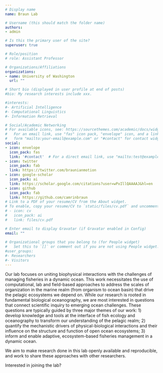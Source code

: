 ```yaml
---
# Display name
name: Braun Lab

# Username (this should match the folder name)
authors:
- admin

# Is this the primary user of the site?
superuser: true

# Role/position
# role: Assistant Professor

# Organizations/Affiliations
organizations:
- name: University of Washington
  url: ""

# Short bio (displayed in user profile at end of posts)
#bio: My research interests include xxx.

#interests:
#- Artificial Intelligence
#- Computational Linguistics
#- Information Retrieval

# Social/Academic Networking
# For available icons, see: https://sourcethemes.com/academic/docs/widgets/#icons
#   For an email link, use "fas" icon pack, "envelope" icon, and a link in the
#   form "mailto:your-email@example.com" or "#contact" for contact widget.
social:
- icon: envelope
  icon_pack: fas
  link: '#contact'  # For a direct email link, use "mailto:test@example.org".
- icon: twitter
  icon_pack: fab
  link: https://twitter.com/braunianmotion
- icon: google-scholar
  icon_pack: ai
  link: https://scholar.google.com/citations?user=wPxIllQAAAAJ&hl=en
- icon: github
  icon_pack: fab
  link: https://github.com/camrinbraun
# Link to a PDF of your resume/CV from the About widget.
# To enable, copy your resume/CV to `static/files/cv.pdf` and uncomment the lines below.  
# - icon: cv
#   icon_pack: ai
#   link: files/cv.pdf

# Enter email to display Gravatar (if Gravatar enabled in Config)
email: ""
  
# Organizational groups that you belong to (for People widget)
#   Set this to `[]` or comment out if you are not using People widget.  
#user_groups:
#- Researchers
#- Visitors
---
```


Our lab focuses on uniting biophysical interactions with the challenges of managing fisheries in a dynamic ocean. This work necessitates the use of computational, lab and field-based approaches to address the scales of organization in the marine realm (from organism to ocean basin) that drive the pelagic ecosystems we depend on. While our research is rooted in fundamental biological oceanography, we are most interested in questions that connect scientific inquiry to emerging ocean challenges. These questions are typically guided by three major themes of our work: 1) develop knowledge and tools at the interface of fish ecology and oceanography to transform our understanding of the pelagic realm; 2) quantify the mechanistic drivers of physical-biological interactions and their influence on the structure and function of open ocean ecosystems; 3) inform and enable adaptive, ecosystem-based fisheries management in a dynamic ocean.

We aim to make research done in this lab openly available and reproducible, and work to share these approaches with other researchers.

Interested in joining the lab?
